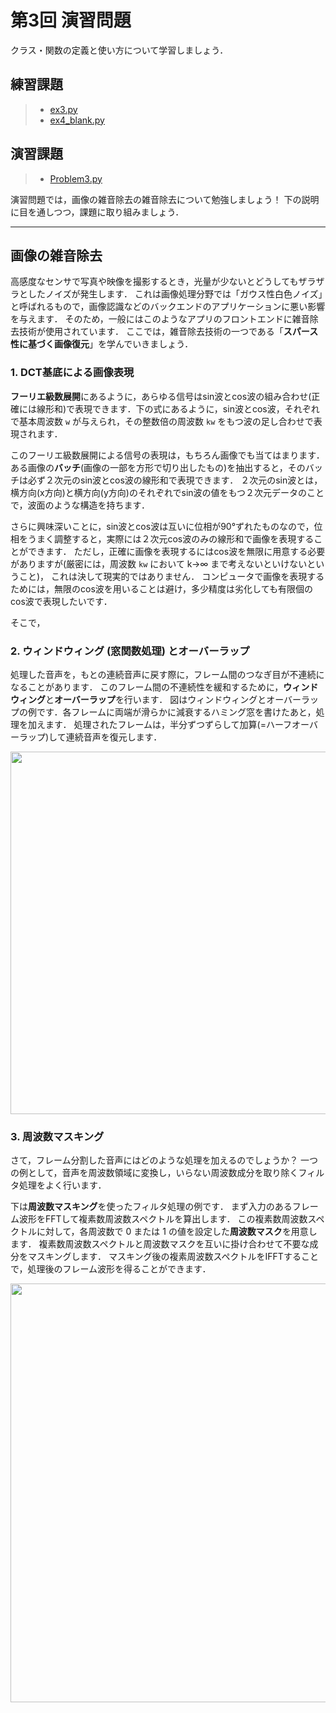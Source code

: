 # 第3回 演習問題

クラス・関数の定義と使い方について学習しましょう．

## 練習課題

> - [ex3.py](https://github.com/Shimamura-Lab-SU/Sharing-Knowledge-Database/blob/master/python_exercise/03_object_oriented/ex3.py)
> - [ex4_blank.py](https://raw.githubusercontent.com/Shimamura-Lab-SU/Sharing-Knowledge-Database/master/python_exercise/03_object_oriented/ex3_blank.py)

## 演習課題

> - [Problem3.py](https://github.com/Shimamura-Lab-SU/Sharing-Knowledge-Database/blob/master/python_exercise/03_object_oriented/Problem3.py)

演習問題では，画像の雑音除去の雑音除去について勉強しましょう！
下の説明に目を通しつつ，課題に取り組みましょう．

---
## 画像の雑音除去

高感度なセンサで写真や映像を撮影するとき，光量が少ないとどうしてもザラザラとしたノイズが発生します．
これは画像処理分野では「ガウス性白色ノイズ」と呼ばれるもので，画像認識などのバックエンドのアプリケーションに悪い影響を与えます．
そのため，一般にはこのようなアプリのフロントエンドに雑音除去技術が使用されています．
ここでは，雑音除去技術の一つである「**スパース性に基づく画像復元**」を学んでいきましょう．

### 1. DCT基底による画像表現

**フーリエ級数展開**にあるように，あらゆる信号はsin波とcos波の組み合わせ(正確には線形和)で表現できます．下の式にあるように，sin波とcos波，それぞれで基本周波数 `w` が与えられ，その整数倍の周波数 `kw` をもつ波の足し合わせで表現されます．


このフーリエ級数展開による信号の表現は，もちろん画像でも当てはまります．
ある画像の**バッチ**(画像の一部を方形で切り出したもの)を抽出すると，そのバッチは必ず２次元のsin波とcos波の線形和で表現できます．
２次元のsin波とは，横方向(x方向)と横方向(y方向)のそれぞれでsin波の値をもつ２次元データのことで，波面のような構造を持ちます．


さらに興味深いことに，sin波とcos波は互いに位相が90°ずれたものなので，位相をうまく調整すると，実際には２次元cos波のみの線形和で画像を表現することができます．
ただし，正確に画像を表現するにはcos波を無限に用意する必要がありますが(厳密には，周波数 `kw` において k→∞ まで考えないといけないということ)，
これは決して現実的ではありません．
コンピュータで画像を表現するためには，無限のcos波を用いることは避け，多少精度は劣化しても有限個のcos波で表現したいです．

そこで，




### 2. ウィンドウィング (窓関数処理) とオーバーラップ

処理した音声を，もとの連続音声に戻す際に，フレーム間のつなぎ目が不連続になることがあります．
このフレーム間の不連続性を緩和するために，**ウィンドウィング**と**オーバーラップ**を行います．
図はウィンドウィングとオーバーラップの例です．各フレームに両端が滑らかに減衰するハミング窓を書けたあと，処理を加えます．
処理されたフレームは，半分ずつずらして加算(=ハーフオーバーラップ)して連続音声を復元します．

<img src="https://github.com/Shimamura-Lab-SU/Sharing-Knowledge-Database/blob/master/python_exercise/02_IO/processing.png" width="580px">  

### 3. 周波数マスキング

さて，フレーム分割した音声にはどのような処理を加えるのでしょうか？
一つの例として，音声を周波数領域に変換し，いらない周波数成分を取り除くフィルタ処理をよく行います．

下は**周波数マスキング**を使ったフィルタ処理の例です．
まず入力のあるフレーム波形をFFTして複素数周波数スペクトルを算出します．
この複素数周波数スペクトルに対して，各周波数で 0 または 1 の値を設定した**周波数マスク**を用意します．
複素数周波数スペクトルと周波数マスクを互いに掛け合わせて不要な成分をマスキングします．
マスキング後の複素周波数スペクトルをIFFTすることで，処理後のフレーム波形を得ることができます．

<img src="https://github.com/Shimamura-Lab-SU/Sharing-Knowledge-Database/blob/master/python_exercise/02_IO/masking.png" width="670px">  

